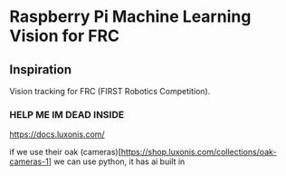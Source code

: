 # Raspberry Pi Machine Learning Vision for FRC

## Inspiration 
Vision tracking for FRC (FIRST Robotics Competition).

### HELP ME IM DEAD INSIDE



https://docs.luxonis.com/

if we use their oak (cameras)[https://shop.luxonis.com/collections/oak-cameras-1] we can use python, it has ai built in
